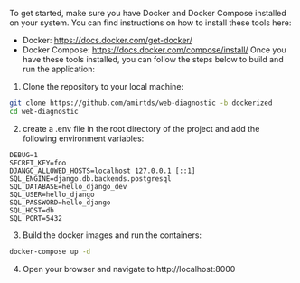 To get started, make sure you have Docker and Docker Compose installed on your system. You can find instructions on how to install these tools here:

- Docker: https://docs.docker.com/get-docker/
- Docker Compose: https://docs.docker.com/compose/install/
Once you have these tools installed, you can follow the steps below to build and run the application:


1. Clone the repository to your local machine:

```bash
git clone https://github.com/amirtds/web-diagnostic -b dockerized
cd web-diagnostic
```

2. create a .env file in the root directory of the project and add the following environment variables:

```env
DEBUG=1
SECRET_KEY=foo
DJANGO_ALLOWED_HOSTS=localhost 127.0.0.1 [::1]
SQL_ENGINE=django.db.backends.postgresql
SQL_DATABASE=hello_django_dev
SQL_USER=hello_django
SQL_PASSWORD=hello_django
SQL_HOST=db
SQL_PORT=5432
```

3. Build the docker images and run the containers:

```bash
docker-compose up -d
```

4. Open your browser and navigate to http://localhost:8000